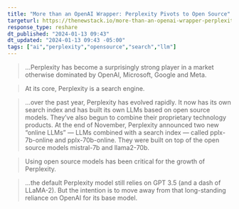 ```yaml
---
title: "More than an OpenAI Wrapper: Perplexity Pivots to Open Source"
targeturl: https://thenewstack.io/more-than-an-openai-wrapper-perplexity-pivots-to-open-source/
response_type: reshare
dt_published: "2024-01-13 09:43"
dt_updated: "2024-01-13 09:43 -05:00"
tags: ["ai","perplexity","opensource","search","llm"]
---
```


> ...Perplexity has become a surprisingly strong player in a market otherwise dominated by OpenAI, Microsoft, Google and Meta.

> At its core, Perplexity is a search engine.

> ...over the past year, Perplexity has evolved rapidly. It now has its own search index and has built its own LLMs based on open source models. They’ve also begun to combine their proprietary technology products. At the end of November, Perplexity announced two new “online LLMs” — LLMs combined with a search index — called pplx-7b-online and pplx-70b-online. They were built on top of the open source models mistral-7b and llama2-70b.

> Using open source models has been critical for the growth of Perplexity. 

> ...the default Perplexity model still relies on GPT 3.5 (and a dash of LLaMA-2). But the intention is to move away from that long-standing reliance on OpenAI for its base model.